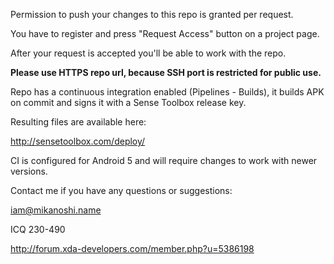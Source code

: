 Permission to push your changes to this repo is granted per request.

You have to register and press "Request Access" button on a project page.

After your request is accepted you'll be able to work with the repo.

**Please use HTTPS repo url, because SSH port is restricted for public use.**


Repo has a continuous integration enabled (Pipelines - Builds), it builds APK on commit and signs it with a Sense Toolbox release key.

Resulting files are available here:

http://sensetoolbox.com/deploy/


CI is configured for Android 5 and will require changes to work with newer versions.


Contact me if you have any questions or suggestions:

iam@mikanoshi.name

ICQ 230-490

http://forum.xda-developers.com/member.php?u=5386198